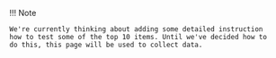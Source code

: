 !!! Note

    We're currently thinking about adding some detailed instruction
    how to test some of the top 10 items. Until we've decided how to
    do this, this page will be used to collect data.
